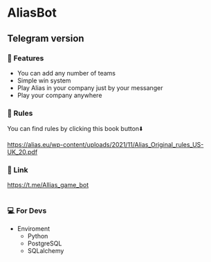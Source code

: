 AliasBot 
===============================

Telegram version
----------------

### 📍 Features

* You can add any number of teams
* Simple win system
* Play Alias in your company just by your messanger
* Play your company anywhere


### 📘 Rules
You can find rules by clicking this book button⬇️</br>

https://alias.eu/wp-content/uploads/2021/11/Alias_Original_rules_US-UK_20.pdf

### 🔗 Link

https://t.me/Allias_game_bot
<br>
<br>

### 💻 For Devs
* Enviroment </br>
  - Python</br>
  - PostgreSQL</br>
  - SQLalchemy
